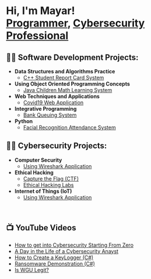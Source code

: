 <h1>Hi, I'm Mayar! <br/><a href="https://github.com/joshmadakor1">Programmer</a>, <a href="https://www.linkedin.com/in/mayarshenawi/">Cybersecurity Professional</a><a href="https://www.youtube.com/c/joshmadakor"></a></h1>


<h2>👨‍💻 Software Development Projects:</h2>

- <b>Data Structures and Algorithms Practice</b>
  - [C++ Student Report Card System](https://github.com/ItsMayar/ReportCardSystem.git)
- <b>Using Object Oriented Programming Concepts</b>
  - [Java Children Math Learning System](https://github.com/ItsMayar/ChildrenMathLearningSystem.git) </i>
- <b>Web Techniques and Applications</b>
  - [Covid19 Web Application](https://github.com/ItsMayar/Covid19Application.git)
- <b>Integrative Programming</b>
  - [Bank Queuing System](https://github.com/ItsMayar/BankQueuingSystem.git)
- <b>Python</b>
  - [Facial Recognition Attendance System](https://github.com/ItsMayar/WireShark.git)

<h2>👨‍💻 Cybersecurity Projects:</h2>

- <b>Computer Security</b>
  - [Using Wireshark Application](https://github.com/ItsMayar/WireShark.git)
- <b>Ethical Hacking</b>
  - [Capture the Flag (CTF)](https://github.com/ItsMayar/CaptureTheFlag.git)
  - [Ethical Hacking Labs](https://github.com/joshmadakor1/Jwipe.PowerShell)
- <b>Internet of Things (IoT)</b>
  - [Using Wireshark Application](https://github.com/ItsMayar/WireShark.git)
<br/>
<h2>📺 YouTube Videos</h2>

- [How to get into Cybersecurity Starting From Zero](https://www.youtube.com/watch?v=a83ASGn_V_s)
- [A Day in the Life of a Cybersecurity Anayst](https://www.youtube.com/watch?v=uHy3oM7NnoU)
- [How to Create a KeyLogger (C#)](https://www.youtube.com/watch?v=N-L9hklSlNk)
- [Ransomware Demonstration (C#)](https://www.youtube.com/watch?v=OfvdQeh79s0)
- [Is WGU Legit?](https://www.youtube.com/watch?v=E2MwRWxDBkA)

<!--
**joshmadakor1/joshmadakor1** is a ✨ _special_ ✨ repository because its `README.md` (this file) appears on your GitHub profile.

Here are some ideas to get you started:

- 🔭 I’m currently working on ...
- 🌱 I’m currently learning ...
- 👯 I’m looking to collaborate on ...
- 🤔 I’m looking for help with ...
- 💬 Ask me about ...
- 📫 How to reach me: ...
- ⚡ Fun fact: ...
-->
